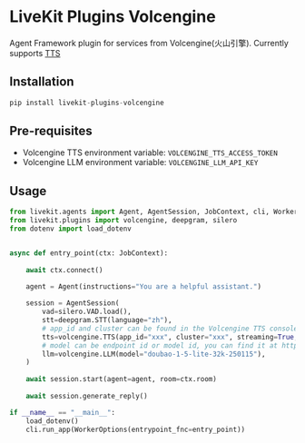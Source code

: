 # LiveKit Plugins Volcengine

Agent Framework plugin for services from Volcengine(火山引擎). Currently supports [TTS](https://www.volcengine.com/docs/6561/79817)

## Installation
```python
pip install livekit-plugins-volcengine
```

## Pre-requisites

- Volcengine TTS environment variable: `VOLCENGINE_TTS_ACCESS_TOKEN`
- Volcengine LLM environment variable: `VOLCENGINE_LLM_API_KEY`

## Usage

```python
from livekit.agents import Agent, AgentSession, JobContext, cli, WorkerOptions
from livekit.plugins import volcengine, deepgram, silero
from dotenv import load_dotenv


async def entry_point(ctx: JobContext):
    
    await ctx.connect()
    
    agent = Agent(instructions="You are a helpful assistant.")

    session = AgentSession(
        vad=silero.VAD.load(),
        stt=deepgram.STT(language="zh"),
        # app_id and cluster can be found in the Volcengine TTS console, and you can find voice type at https://www.volcengine.com/docs/6561/97465
        tts=volcengine.TTS(app_id="xxx", cluster="xxx", streaming=True, vioce_type="BV001_V2_streaming"),
        # model can be endpoint id or model id, you can find it at https://www.volcengine.com/docs/82379/1513689
        llm=volcengine.LLM(model="doubao-1-5-lite-32k-250115"),
    )
    
    await session.start(agent=agent, room=ctx.room)
    
    await session.generate_reply()

if __name__ == "__main__":
    load_dotenv()
    cli.run_app(WorkerOptions(entrypoint_fnc=entry_point))
```

